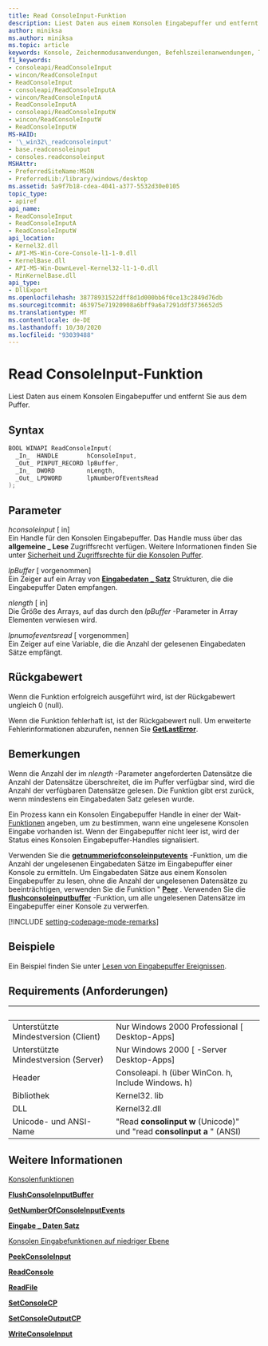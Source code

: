 ```yaml
---
title: Read ConsoleInput-Funktion
description: Liest Daten aus einem Konsolen Eingabepuffer und entfernt Sie aus dem Puffer.
author: miniksa
ms.author: miniksa
ms.topic: article
keywords: Konsole, Zeichenmodusanwendungen, Befehlszeilenanwendungen, Terminalanwendungen, Konsolen-API
f1_keywords:
- consoleapi/ReadConsoleInput
- wincon/ReadConsoleInput
- ReadConsoleInput
- consoleapi/ReadConsoleInputA
- wincon/ReadConsoleInputA
- ReadConsoleInputA
- consoleapi/ReadConsoleInputW
- wincon/ReadConsoleInputW
- ReadConsoleInputW
MS-HAID:
- '\_win32\_readconsoleinput'
- base.readconsoleinput
- consoles.readconsoleinput
MSHAttr:
- PreferredSiteName:MSDN
- PreferredLib:/library/windows/desktop
ms.assetid: 5a9f7b18-cdea-4041-a377-5532d30e0105
topic_type:
- apiref
api_name:
- ReadConsoleInput
- ReadConsoleInputA
- ReadConsoleInputW
api_location:
- Kernel32.dll
- API-MS-Win-Core-Console-l1-1-0.dll
- KernelBase.dll
- API-MS-Win-DownLevel-Kernel32-l1-1-0.dll
- MinKernelBase.dll
api_type:
- DllExport
ms.openlocfilehash: 38778931522dff8d1d000bb6f0ce13c2849d76db
ms.sourcegitcommit: 463975e71920908a6bff9a6a7291ddf3736652d5
ms.translationtype: MT
ms.contentlocale: de-DE
ms.lasthandoff: 10/30/2020
ms.locfileid: "93039488"
---
```

# <a name="readconsoleinput-function"></a>Read ConsoleInput-Funktion

Liest Daten aus einem Konsolen Eingabepuffer und entfernt Sie aus dem Puffer.

## <a name="syntax"></a>Syntax

```C
BOOL WINAPI ReadConsoleInput(
  _In_  HANDLE        hConsoleInput,
  _Out_ PINPUT_RECORD lpBuffer,
  _In_  DWORD         nLength,
  _Out_ LPDWORD       lpNumberOfEventsRead
);
```

## <a name="parameters"></a>Parameter

*hconsoleinput* \[ in\]  
Ein Handle für den Konsolen Eingabepuffer. Das Handle muss über das **allgemeine \_ Lese** Zugriffsrecht verfügen. Weitere Informationen finden Sie unter [Sicherheit und Zugriffsrechte für die Konsolen Puffer](console-buffer-security-and-access-rights.md).

*lpBuffer* \[ vorgenommen\]  
Ein Zeiger auf ein Array von [**Eingabedaten \_ Satz**](input-record-str.md) Strukturen, die die Eingabepuffer Daten empfangen.

*nlength* \[ in\]  
Die Größe des Arrays, auf das durch den *lpBuffer* -Parameter in Array Elementen verwiesen wird.

*lpnumofeventsread* \[ vorgenommen\]  
Ein Zeiger auf eine Variable, die die Anzahl der gelesenen Eingabedaten Sätze empfängt.

## <a name="return-value"></a>Rückgabewert

Wenn die Funktion erfolgreich ausgeführt wird, ist der Rückgabewert ungleich 0 (null).

Wenn die Funktion fehlerhaft ist, ist der Rückgabewert null. Um erweiterte Fehlerinformationen abzurufen, nennen Sie [**GetLastError**](https://msdn.microsoft.com/library/windows/desktop/ms679360).

## <a name="remarks"></a>Bemerkungen

Wenn die Anzahl der im *nlength* -Parameter angeforderten Datensätze die Anzahl der Datensätze überschreitet, die im Puffer verfügbar sind, wird die Anzahl der verfügbaren Datensätze gelesen. Die Funktion gibt erst zurück, wenn mindestens ein Eingabedaten Satz gelesen wurde.

Ein Prozess kann ein Konsolen Eingabepuffer Handle in einer der Wait- [Funktionen](https://msdn.microsoft.com/library/windows/desktop/ms687069) angeben, um zu bestimmen, wann eine ungelesene Konsolen Eingabe vorhanden ist. Wenn der Eingabepuffer nicht leer ist, wird der Status eines Konsolen Eingabepuffer-Handles signalisiert.

Verwenden Sie die [**getnummeriofconsoleinputevents**](getnumberofconsoleinputevents.md) -Funktion, um die Anzahl der ungelesenen Eingabedaten Sätze im Eingabepuffer einer Konsole zu ermitteln. Um Eingabedaten Sätze aus einem Konsolen Eingabepuffer zu lesen, ohne die Anzahl der ungelesenen Datensätze zu beeinträchtigen, verwenden Sie die Funktion " [**Peer**](peekconsoleinput.md) . Verwenden Sie die [**flushconsoleinputbuffer**](flushconsoleinputbuffer.md) -Funktion, um alle ungelesenen Datensätze im Eingabepuffer einer Konsole zu verwerfen.

[!INCLUDE [setting-codepage-mode-remarks](./includes/setting-codepage-mode-remarks.md)]

## <a name="examples"></a>Beispiele

Ein Beispiel finden Sie unter [Lesen von Eingabepuffer Ereignissen](reading-input-buffer-events.md).

## <a name="requirements"></a>Requirements (Anforderungen)

| &nbsp; | &nbsp; |
|-|-|
| Unterstützte Mindestversion (Client) | Nur Windows 2000 Professional \[ Desktop-Apps\] |
| Unterstützte Mindestversion (Server) | Nur Windows 2000 \[ -Server Desktop-Apps\] |
| Header | Consoleapi. h (über WinCon. h, Include Windows. h) |
| Bibliothek | Kernel32. lib |
| DLL | Kernel32.dll |
| Unicode- und ANSI-Name | "Read **consolinput w** (Unicode)" und "read **consolinput a** " (ANSI) |

## <a name="see-also"></a>Weitere Informationen

[Konsolenfunktionen](console-functions.md)

[**FlushConsoleInputBuffer**](flushconsoleinputbuffer.md)

[**GetNumberOfConsoleInputEvents**](getnumberofconsoleinputevents.md)

[**Eingabe \_ Daten Satz**](input-record-str.md)

[Konsolen Eingabefunktionen auf niedriger Ebene](low-level-console-input-functions.md)

[**PeekConsoleInput**](peekconsoleinput.md)

[**ReadConsole**](readconsole.md)

[**ReadFile**](https://msdn.microsoft.com/library/windows/desktop/aa365467)

[**SetConsoleCP**](setconsolecp.md)

[**SetConsoleOutputCP**](setconsoleoutputcp.md)

[**WriteConsoleInput**](writeconsoleinput.md)
